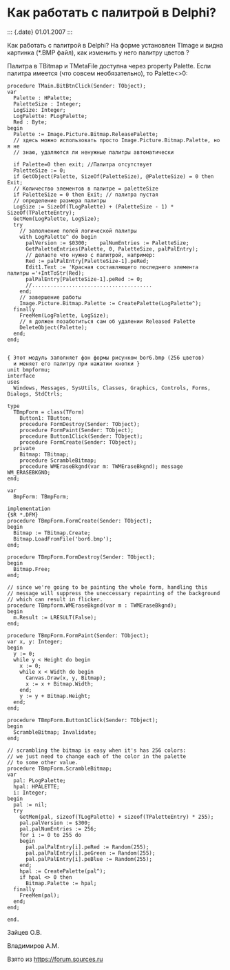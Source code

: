 Как работать с палитрой в Delphi?
=================================

::: {.date}
01.01.2007
:::

Как работать с палитрой в Delphi? На форме установлен TImage и видна
картинка (\*.BMP файл), как изменить у него палитру цветов ?

Палитра в TBitmap и TMetaFile доступна через property Palette. Если
палитра имеется (что совсем необязательно), то Palette\<\>0:

    procedure TMain.BitBtnClick(Sender: TObject);
    var
      Palette : HPalette;
      PaletteSize : Integer;
      LogSize: Integer;
      LogPalette: PLogPalette;
      Red : Byte;
    begin
      Palette := Image.Picture.Bitmap.ReleasePalette;
      // здесь можно использовать просто Image.Picture.Bitmap.Palette, но  я не
      // знаю, удаляются ли ненужные палитры автоматически
     
      if Palette=0 then exit; //Палитра отсутствует
      PaletteSize := 0;
      if GetObject(Palette, SizeOf(PaletteSize), @PaletteSize) = 0 then Exit;
      // Количество элементов в палитре = paletteSize
      if PaletteSize = 0 then Exit; // палитра пустая
      // определение размера палитры
      LogSize := SizeOf(TLogPalette) + (PaletteSize - 1) * SizeOf(TPaletteEntry);
      GetMem(LogPalette, LogSize);
      try
        // заполнение полей логической палитры
        with LogPalette^ do begin
          palVersion := $0300;    palNumEntries := PaletteSize;
          GetPaletteEntries(Palette, 0, PaletteSize, palPalEntry);
          // делаете что нужно с палитрой, например:
          Red := palPalEntry[PaletteSize-1].peRed;
          Edit1.Text := 'Красная составляющего последнего элемента  палитры ='+IntToStr(Red);
          palPalEntry[PaletteSize-1].peRed := 0;
          //.......................................
        end;
        // завершение работы
        Image.Picture.Bitmap.Palette := CreatePalette(LogPalette^);
      finally
        FreeMem(LogPalette, LogSize);
        // я должен позаботиться сам об удалении Released Palette
        DeleteObject(Palette);
      end;
    end;
     
     
    { Этот модуль заполняет фон формы рисунком bor6.bmp (256 цветов) 
      и меняет его палитру при нажатии кнопки }
    unit bmpformu;
    interface
    uses
      Windows, Messages, SysUtils, Classes, Graphics, Controls, Forms, Dialogs, StdCtrls;
     
    type
      TBmpForm = class(TForm)
        Button1: TButton;
        procedure FormDestroy(Sender: TObject);
        procedure FormPaint(Sender: TObject);
        procedure Button1Click(Sender: TObject);
        procedure FormCreate(Sender: TObject);
      private
        Bitmap: TBitmap;
        procedure ScrambleBitmap;
        procedure WMEraseBkgnd(var m: TWMEraseBkgnd); message WM_ERASEBKGND;
    end;
     
    var
      BmpForm: TBmpForm;
     
    implementation
    {$R *.DFM}
    procedure TBmpForm.FormCreate(Sender: TObject);
    begin
      Bitmap := TBitmap.Create;
      Bitmap.LoadFromFile('bor6.bmp');
    end;
     
    procedure TBmpForm.FormDestroy(Sender: TObject);
    begin
      Bitmap.Free;
    end;
     
    // since we're going to be painting the whole form, handling this
    // message will suppress the uneccessary repainting of the background
    // which can result in flicker.
    procedure TBmpform.WMEraseBkgnd(var m : TWMEraseBkgnd);
    begin
      m.Result := LRESULT(False);
    end;
     
    procedure TBmpForm.FormPaint(Sender: TObject);
    var x, y: Integer;
    begin
      y := 0;
      while y < Height do begin
        x := 0;
        while x < Width do begin
          Canvas.Draw(x, y, Bitmap);
          x := x + Bitmap.Width;
        end;
        y := y + Bitmap.Height;
      end;
    end;
     
    procedure TBmpForm.Button1Click(Sender: TObject);
    begin
      ScrambleBitmap; Invalidate;
    end;
     
    // scrambling the bitmap is easy when it's has 256 colors:
    // we just need to change each of the color in the palette
    // to some other value.
    procedure TBmpForm.ScrambleBitmap;
    var
      pal: PLogPalette;
      hpal: HPALETTE;
      i: Integer;
    begin
      pal := nil;
      try
        GetMem(pal, sizeof(TLogPalette) + sizeof(TPaletteEntry) * 255);
        pal.palVersion := $300;
        pal.palNumEntries := 256;
        for i := 0 to 255 do
        begin
          pal.palPalEntry[i].peRed := Random(255);
          pal.palPalEntry[i].peGreen := Random(255);
          pal.palPalEntry[i].peBlue := Random(255);
        end;
        hpal := CreatePalette(pal^);
        if hpal <> 0 then
          Bitmap.Palette := hpal;
      finally
        FreeMem(pal);
      end;
    end;
     
    end.

Зайцев О.В.

Владимиров А.М.

Взято из <https://forum.sources.ru>
